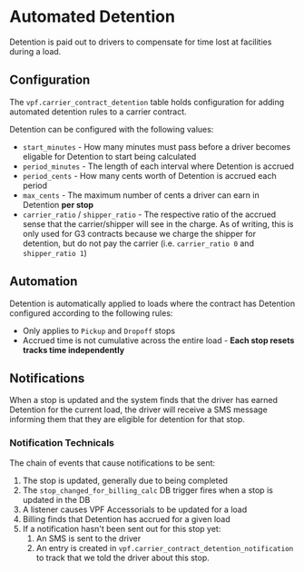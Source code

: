 # Automated Detention

Detention is paid out to drivers to compensate for time lost at facilities during a load.

## Configuration

The `vpf.carrier_contract_detention` table holds configuration for adding automated detention rules to a carrier contract.

Detention can be configured with the following values:

* `start_minutes` - How many minutes must pass before a driver becomes eligable for Detention to start being calculated
* `period_minutes` - The length of each interval where Detention is accrued
* `period_cents` - How many cents worth of Detention is accrued each period
* `max_cents` - The maximum number of cents a driver can earn in Detention **per stop**
* `carrier_ratio` / `shipper_ratio` - The respective ratio of the accrued sense that the carrier/shipper will see in the charge. As of writing, this is only used for G3 contracts because we charge the shipper for detention, but do not pay the carrier (i.e. `carrier_ratio 0` and `shipper_ratio 1`)

## Automation

Detention is automatically applied to loads where the contract has Detention configured according to the following rules:

* Only applies to `Pickup` and `Dropoff` stops
* Accrued time is not cumulative across the entire load - **Each stop resets tracks time independently**

## Notifications

When a stop is updated and the system finds that the driver has earned Detention for the current load, the driver will receive a SMS message informing them that they are eligible for detention for that stop.

### Notification Technicals

The chain of events that cause notifications to be sent:

1. The stop is updated, generally due to being completed
1. The `stop_changed_for_billing_calc` DB trigger fires when a stop is updated in the DB
1. A listener causes VPF Accessorials to be updated for a load
1. Billing finds that Detention has accrued for a given load
1. If a notification hasn't been sent out for this stop yet:
    1. An SMS is sent to the driver
    1. An entry is created in `vpf.carrier_contract_detention_notification` to track that we told the driver about this stop.